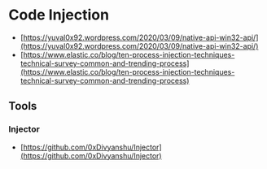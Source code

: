 # Code Injection

* [https://yuval0x92.wordpress.com/2020/03/09/native-api-win32-api/](https://yuval0x92.wordpress.com/2020/03/09/native-api-win32-api/)
* [https://www.elastic.co/blog/ten-process-injection-techniques-technical-survey-common-and-trending-process](https://www.elastic.co/blog/ten-process-injection-techniques-technical-survey-common-and-trending-process)




## Tools



### Injector

* [https://github.com/0xDivyanshu/Injector](https://github.com/0xDivyanshu/Injector)
